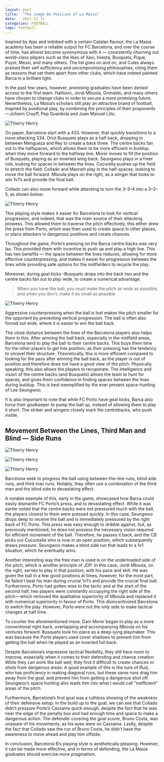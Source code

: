 ```yaml
---
layout: post
title:  "The Juege De Posicion of La Masia" 
date:   2017-12-31 
categories: FOOTBALL
tags: football
---
```


Inspired by Ajax and imbibed with a certain Catalan flavour, the La Masia academy has been a reliable output for FC Barcelona, and over the course of time, has almost become synonymous with it — consistently churning out world-class players such as the likes of Xavi, Iniesta, Busquets, Pique, Puyol, Messi, and many others. The list goes on and on, and Cules always praised their self sufficiency and uncompromising philosophies, citing them as reasons that set them apart from other clubs, which have indeed painted Barca in a brilliant light.

In the past few years, however, promising graduates have been denied access to the first team. Halilovic, Jordi Mboula, Grimaldo, and many others have chosen to change clubs in order to secure a more promising future. Nevertheless, La Masia’s scholars still play an attractive brand of football, inspired by positional play, by combining the principles of their proponents — Johann Cruyff, Pep Guardiola and Juan Manuel Lillo.

<p class="full-width"><img src="{{'/'|relative_url}}assets/lamasia/0.png" alt="Thierry Henry" align="center"/></p>

On paper, Barcelona start with a 433. However, that quickly transitions to a more attacking 334. Oriol Busquets plays as a half back, dropping in between Mengueza and Rey to create a back three. The centre backs fan out to the halfspaces, which allows them to be more efficient in buildup when they move forward to the halfway line. Morer moves to fill the position of Busquets, playing as an inverted wing back. Seungwoo plays in a freer role, looking for spaces in between the lines. Cucurella pushes up the field to stretch the field. Collado and Manneh play in the half-spaces, looking to move the ball forward. Mboula plays on the right, as a winger that looks to win 1v1’s and provide the final ball.

Collado can also move forward while attacking to turn the 3–3–4 into a 3–2–5, as shown below:

<p class="full-width"><img src="{{'/'|relative_url}}assets/lamasia/1.png" alt="Thierry Henry" align="center"/></p>

This playing style makes it easier for Barcelona to look for vertical progression, and indeed, that was the main source of their attacking prowess. This allowed them to traverse the pitch effectively, this either drew the press from Porto, which was then used to create space in other places, or place attackers in dangerous positions and create chances.

Throughout the game, Porto’s pressing on the Barca centre backs was very lax. This provided them with incentive to push up and play a high line. This has two benefits — the space between the lines reduces, allowing for more effective counterpressing, and makes it easier for progression between the lines while providing safe options for the midfielders to recycle the play.

Moreover, during goal kicks –Busquets drops into the back two and the centre backs fan out to play wide, to create a numerical advantage.

> When you have the ball, you must make the pitch as wide as possible, and when you don’t, make it as small as possible

<p class="full-width"><img src="{{'/'|relative_url}}assets/lamasia/2.png" alt="Thierry Henry" align="center"/></p>

Aggressive counterpressing when the ball is lost makes the pitch smaller for the opponent by preventing vertical progression. The ball is often also forced out wide, where it is easier to win the ball back.

The close distance between the lines of the Barcelona players also helps them in this. After winning the ball back, especially in the midfield areas, Barcelona tend to play the ball to their centre backs. This buys them time for the other players to get into position, as their pressing has the tendency to unravel their structure. Theoretically, this is more efficient compared to looking for the pass after winning the ball back, as the player is out of position and therefore does not have a good view of the pitch. Physically speaking, this also allows the players to recuperate. The intelligence and vision of the centre backs (and Busquets) allows the team to hunt for spaces, and gives them confidence in finding spaces between the lines during buildup. This is best exemplified by the ever present space-hunting of Lee Seungwoo.

It is also important to note that while FC Porto have goal kicks, Barca also force their goalkeeper to pump the ball up, instead of allowing them to play it short. The striker and wingers closely mark the centrebacks, who push inside.

## Movement Between the Lines, Third Man and Blind — Side Runs

<p class="full-width"><img src="{{'/'|relative_url}}assets/lamasia/3.png" alt="Thierry Henry" align="center"/></p>
<p class="full-width"><img src="{{'/'|relative_url}}assets/lamasia/4.png" alt="Thierry Henry" align="center"/></p>
<p class="full-width"><img src="{{'/'|relative_url}}assets/lamasia/5.png" alt="Thierry Henry" align="center"/></p>

Barcelona seek to progress the ball using between-the-line runs, blind side runs, and third man runs. Notably, they often use a combination of the third man and the blind side to devastating effect.

A notable example of this, early in the game, showcased how Barca could easily dismantle FC Porto’s press, and to devastating effect. While it was earlier noted that the centre backs were not pressured much with the ball, the players closest to them were pressed quickly. In this case, Seungwoo drops deep to receive the ball and is immediately pressured by the right back of FC Porto. This press was easy enough to dribble against, but, as previously mentioned, he does not possess the necessary vision required for efficient movement of the ball. Therefore, he passes it back, and the CB picks out Cucurealla who is now in an open position, which subsequently draws pressure. Seungwoo makes a blind side run that leads to a 1v1 situation, which he eventually wins.

Another interesting way the free man is used is on the underloaded side of the pitch, which is another principle of JDP. In this case, Jordi Mboula, on the right, serves to play in that position, with his pace and skill. He was given the ball in a few good positions at times, however, for the most part, he failed t beat his man during crucial 1v1’s and provide the crucial final ball. Furthermore, Porto had gotten wise to the tactic and at the start of the second half, two players were constantly occupying the right side of the pitch — which removed the qualitative superiority of Mboula and replaced it with numerical superiority in favour of Porto. This disincentivized Barcelona to switch the play. However, Porto were not the only side to make tactical changes at half time.

To counter the aforementioned move, Dani Morer began to play as a more conventional right back, overlapping and accompanying Mboula on his ventures forward. Busquets took his place as a deep-lying playmaker. This was because the Porto players used cover shadows to prevent him from getting the ball when he played as an inverted full back.

Despite Barcelona’s impressive tactical flexibility, they still have room to improve, especially when it comes to their defending and chance creation. While they can work the ball well, they find it difficult to create chances or shots from dangerous areas. A good example of this is the runs of Ruiz, who has proficiency in making diagonal runs, but these same runs drag him away from the goal, and prevent him from getting a dangerous shot off. Seungwoo’s space hunting also leads him into what I would call “inefficient” areas of the pitch.

Furthermore, Barcelona’s first goal was a ruthless showing of the weakness of their defensive setup. In the build up to the goal, we can see that Collado didn’t pressure Porto’s Cassama quick enough, despite the fact that he was near the edge of the penalty box and had enough time and space to make a dangerous action. The defender covering the goal scorer, Bruno Costa, was unaware of his movements, as his eyes were on Cassama. Lastly, despite the fact that Collado saw the run of Bruno Costa, he didn’t have the awareness to move ahead and play him offside.

In conclusion, Barcelona B’s playing style is aesthetically pleasing. However, it can be made more effective, and in terms of defending, the La Masia graduates should exercise more pragmatism.